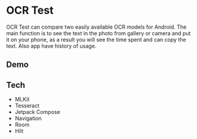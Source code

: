 # OCR Test

OCR Test can compare two easily available OCR models for Android. The main function is to see the text in the photo from gallery or camera and put it on your phone, as a result you will see the time spent and can copy the text. Also app have history of usage.

## Demo

## Tech
- MLKit
- Tesseract
- Jetpack Compose
- Navigation
- Room
- Hilt
